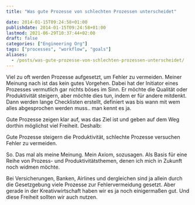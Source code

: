 ```yaml
---
title: "Was gute Prozesse von schlechten Prozessen unterscheidet"

date: 2014-01-15T09:24:58+01:00
publishdate: 2014-01-15T09:24:58+01:00
lastmod: 2021-06-29T10:37:44+02:00
draft: false
categories: ["Engineering Org"]
tags: ["processes", "workflow", "goals"]
aliases:
  - /posts/was-gute-prozesse-von-schlechten-prozessen-unterscheidet/
---
```


Viel zu oft werden Prozesse aufgesetzt, um Fehler zu vermeiden. Meiner Meinung nach ist das kein gutes Vorgehen. Dabei hat der Initiator eines Prozesses vermutlich gar nichts böses im Sinn. Er möchte die Qualität oder Produktivität steigern, aber möchte dies tun, indem er für andere mitdenkt. Dann werden lange Checklisten erstellt, definiert was bis wann mit wem alles abgesprochen werden muss.. man kennt es ja.

Gute Prozesse zeigen klar auf, was das Ziel ist und geben auf dem Weg dorthin möglichst viel Freiheit. Deshalb:

Gute Prozesse steigern die Produktivität, schlechte Prozesse versuchen Fehler zu vermeiden.

So. Das mal als meine Meinung. Mein Axiom, sozusagen. Als Basis für eine Reihe von Prozess- und Produktivitätsthemen, denen ich mich in Zukunft noch widmen möchte.

Bei Versicherungen, Banken, Airlines und dergleichen sind ja allein durch die Gesetzgebung viele Prozesse zur Fehlervermeidung gesetzt. Aber gerade in der Kreativwirtschaft haben wir es ja noch einigermaßen gut. Und diese Freiheit sollten wir auch nutzen.
